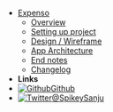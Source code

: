 - [Expenso](./)
    - [Overview](/pages/overview)
    - [Setting up project](/pages/setup-project)
    - [Design / Wireframe](pages/design.md)
    - [App Architecture](/pages/app-architecture.md)
    - [End notes](/pages/endnote)
    - [Changelog](/pages/changelog)
- **Links**
- [![Github](https://icongr.am/simple/github.svg?color=808080&size=16)Github](https://github.com/Spikeysanju/Expenso)
- [![Twitter](https://icongram.jgog.in/simple/twitter.svg?colored&size=16)@SpikeySanju](http://twitter.com/sanjay_spikey)
